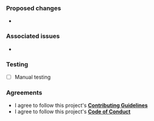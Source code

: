 ### Proposed changes

<!--
Please insert the list of changes below. For example:

- Added some functionality
- Deleted old things
- Fixed bug_name bug
-->

-

### Associated issues

<!--
If this pull request is associated with any issue, then put its number here
please. For example:

- #8
-->

- 

### Testing

<!--
Please write 'x' letter in '[]' to agree. For example:

- [x] Manual testing
-->

- [ ] Manual testing

### Agreements

- I agree to follow this project's [__Contributing Guidelines__](../CONTRIBUTING.md)
- I agree to follow this project's [__Code of Conduct__](../CODE_OF_CONDUCT.md)
